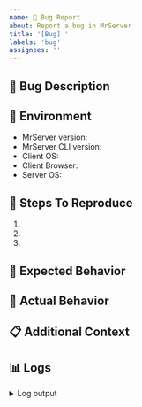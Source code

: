 ```yaml
---
name: 🐛 Bug Report
about: Report a bug in MrServer
title: '[Bug] '
labels: 'bug'
assignees: ''
---
```


<!-- Please search existing issues to avoid creating duplicates -->

## 🐛 Bug Description
<!-- A clear and concise description of the bug -->


## 📱 Environment
- MrServer version: <!-- e.g., v1.0.0 -->
- MrServer CLI version: <!-- e.g., v1.0.0 -->
- Client OS: <!-- e.g., Debian GNU/Linux -->
- Client Browser: <!-- e.g., Firefox -->
- Server OS: <!-- e.g., Ubuntu 22.04 LTS -->

## 🔄 Steps To Reproduce
1. 
2. 
3. 

## 🧐 Expected Behavior
<!-- What did you expect to happen? -->


## 🚨 Actual Behavior
<!-- What actually happened? Include screenshots if applicable -->


## 📋 Additional Context
<!-- Add any other context about the problem here -->


## 📊 Logs
<!-- If applicable, add logs to help explain your problem -->
<details>
<summary>Log output</summary>

```
Paste your logs here
```

</details>
